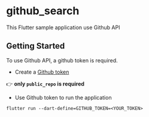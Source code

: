 # github_search

This Flutter sample application use Github API

## Getting Started

To use Github API, a github token is required. 

- Create a [Github token](https://docs.github.com/en/github/authenticating-to-github/creating-a-personal-access-token)
  
:point_right: **only `public_repo` is required**

- Use Github token to run the application

```shell
flutter run --dart-define=GITHUB_TOKEN=<YOUR_TOKEN>
```

